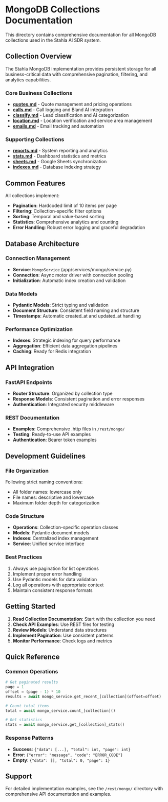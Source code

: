 # MongoDB Collections Documentation

This directory contains comprehensive documentation for all MongoDB collections used in the Stahla AI SDR system.

## Collection Overview

The Stahla MongoDB implementation provides persistent storage for all business-critical data with comprehensive pagination, filtering, and analytics capabilities.

### Core Business Collections

- **[quotes.md](quotes.md)** - Quote management and pricing operations
- **[calls.md](calls.md)** - Call logging and Bland AI integration
- **[classify.md](classify.md)** - Lead classification and AI categorization
- **[location.md](location.md)** - Location verification and service area management
- **[emails.md](emails.md)** - Email tracking and automation

### Supporting Collections

- **[reports.md](reports.md)** - System reporting and analytics
- **[stats.md](stats.md)** - Dashboard statistics and metrics
- **[sheets.md](sheets.md)** - Google Sheets synchronization
- **[indexes.md](indexes.md)** - Database indexing strategy

## Common Features

All collections implement:

- **Pagination**: Hardcoded limit of 10 items per page
- **Filtering**: Collection-specific filter options
- **Sorting**: Temporal and value-based sorting
- **Statistics**: Comprehensive analytics and counting
- **Error Handling**: Robust error logging and graceful degradation

## Database Architecture

### Connection Management

- **Service**: `MongoService` (app/services/mongo/service.py)
- **Connection**: Async motor driver with connection pooling
- **Initialization**: Automatic index creation and validation

### Data Models

- **Pydantic Models**: Strict typing and validation
- **Document Structure**: Consistent field naming and structure
- **Timestamps**: Automatic created_at and updated_at handling

### Performance Optimization

- **Indexes**: Strategic indexing for query performance
- **Aggregation**: Efficient data aggregation pipelines
- **Caching**: Ready for Redis integration

## API Integration

### FastAPI Endpoints

- **Router Structure**: Organized by collection type
- **Response Models**: Consistent pagination and error responses
- **Authentication**: Integrated security middleware

### REST Documentation

- **Examples**: Comprehensive .http files in `/rest/mongo/`
- **Testing**: Ready-to-use API examples
- **Authentication**: Bearer token examples

## Development Guidelines

### File Organization

Following strict naming conventions:
- All folder names: lowercase only
- File names: descriptive and lowercase
- Maximum folder depth for categorization

### Code Structure

- **Operations**: Collection-specific operation classes
- **Models**: Pydantic document models
- **Indexes**: Centralized index management
- **Service**: Unified service interface

### Best Practices

1. Always use pagination for list operations
2. Implement proper error handling
3. Use Pydantic models for data validation
4. Log all operations with appropriate context
5. Maintain consistent response formats

## Getting Started

1. **Read Collection Documentation**: Start with the collection you need
2. **Check API Examples**: Use REST files for testing
3. **Review Models**: Understand data structures
4. **Implement Pagination**: Use consistent patterns
5. **Monitor Performance**: Check logs and metrics

## Quick Reference

### Common Operations

```python
# Get paginated results
page = 1
offset = (page - 1) * 10
results = await mongo_service.get_recent_[collection](offset=offset)

# Count total items
total = await mongo_service.count_[collection]()

# Get statistics
stats = await mongo_service.get_[collection]_stats()
```

### Response Patterns

- **Success**: `{"data": [...], "total": int, "page": int}`
- **Error**: `{"error": "message", "code": "ERROR_CODE"}`
- **Empty**: `{"data": [], "total": 0, "page": 1}`

## Support

For detailed implementation examples, see the `/rest/mongo/` directory with comprehensive API documentation and examples.
